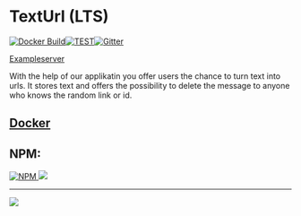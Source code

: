 ﻿# TextUrl (LTS)

[![Docker Build](https://img.shields.io/docker/cloud/build/shark2byte/text-url.svg?style=for-the-badge)](https://hub.docker.com/r/shark2byte/text-url/builds)[![TEST](https://img.shields.io/appveyor/ci/Sharkbyteprojects/texturl.svg)](https://ci.appveyor.com/project/Sharkbyteprojects/texturl)[![Gitter](https://badges.gitter.im/Sharkbyteprojects/TextUrl.svg)](https://gitter.im/Sharkbyteprojects/TextUrl?utm_source=badge&utm_medium=badge&utm_campaign=pr-badge)

[Exampleserver](https://morning-tor-58273.herokuapp.com/)

With the help of our applikatin you offer users the chance to turn text into urls. It stores text and offers the possibility to delete the message to anyone who knows the random link or id.

## [Docker](https://hub.docker.com/r/shark2byte/text-url)

## NPM:

[![NPM](https://img.shields.io/npm/v/text-url.svg) ![](https://img.shields.io/npm/dm/text-url.svg)](https://www.npmjs.com/package/text-url)

---

![](https://files.gitter.im/Sharkbyteprojects/TextUrl/5gAQ/desk.PNG)